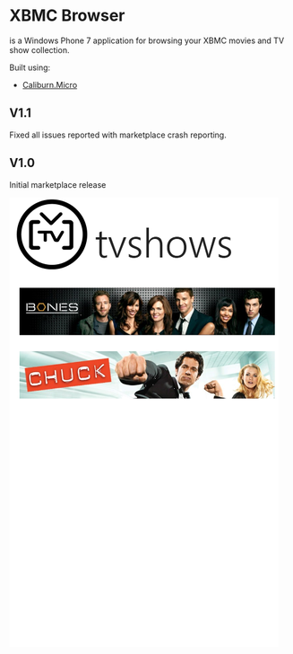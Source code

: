 XBMC Browser
============

is a Windows Phone 7 application for browsing your
XBMC movies and TV show collection.

Built using:
* [Caliburn.Micro](http://caliburnmicro.codeplex.com/)

V1.1
----

Fixed all issues reported with marketplace crash reporting.

V1.0
----

Initial marketplace release

![Screen1](images/5.png)